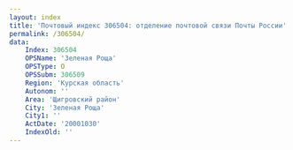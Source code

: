 ```yaml
---
layout: index
title: 'Почтовый индекс 306504: отделение почтовой связи Почты России'
permalink: /306504/
data:
    Index: 306504
    OPSName: 'Зеленая Роща'
    OPSType: О
    OPSSubm: 306509
    Region: 'Курская область'
    Autonom: ''
    Area: 'Щигровский район'
    City: 'Зеленая Роща'
    City1: ''
    ActDate: '20001030'
    IndexOld: ''
---
```

